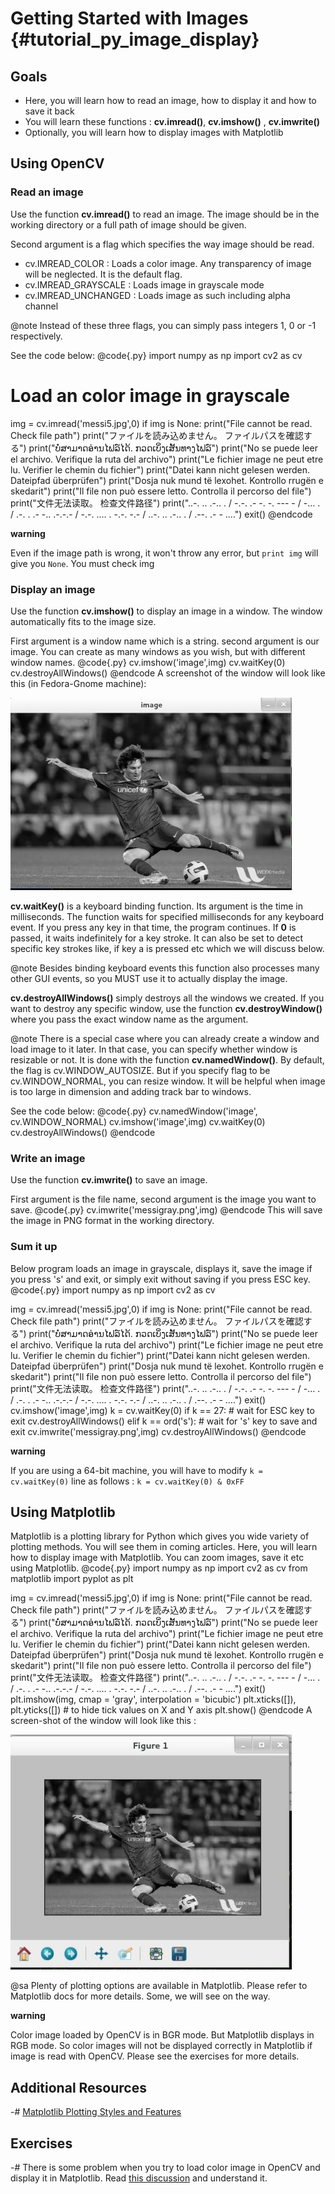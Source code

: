 Getting Started with Images {#tutorial_py_image_display}
===========================

Goals
-----

-   Here, you will learn how to read an image, how to display it and how to save it back
-   You will learn these functions : **cv.imread()**, **cv.imshow()** , **cv.imwrite()**
-   Optionally, you will learn how to display images with Matplotlib

Using OpenCV
------------

### Read an image

Use the function **cv.imread()** to read an image. The image should be in the working directory or
a full path of image should be given.

Second argument is a flag which specifies the way image should be read.

-   cv.IMREAD_COLOR : Loads a color image. Any transparency of image will be neglected. It is the
    default flag.
-   cv.IMREAD_GRAYSCALE : Loads image in grayscale mode
-   cv.IMREAD_UNCHANGED : Loads image as such including alpha channel

@note Instead of these three flags, you can simply pass integers 1, 0 or -1 respectively.

See the code below:
@code{.py}
import numpy as np
import cv2 as cv

# Load an color image in grayscale
img = cv.imread('messi5.jpg',0)
if img is None:
    print("File cannot be read. Check file path")
    print("ファイルを読み込めません。 ファイルパスを確認する")
    print("ບໍ່ສາມາດອ່ານໄຟລ໌ໄດ້. ກວດເບິ່ງເສັ້ນທາງໄຟລ໌")
    print("No se puede leer el archivo. Verifique la ruta del archivo")
    print("Le fichier image ne peut etre lu. Verifier le chemin du fichier")
    print("Datei kann nicht gelesen werden. Dateipfad überprüfen")
    print("Dosja nuk mund të lexohet. Kontrollo rrugën e skedarit")
    print("Il file non può essere letto. Controlla il percorso del file")
    print("文件无法读取。 检查文件路径")
    print("..-. .. .-.. . / -.-. .- -. -. --- - / -... . / .-. . .- -.. .-.-.- / -.-. .... . -.-. -.- / ..-. .. .-.. . / .--. .- - ....")
    exit()
@endcode

**warning**

Even if the image path is wrong, it won't throw any error, but `print img` will give you `None`. You must check img

### Display an image

Use the function **cv.imshow()** to display an image in a window. The window automatically fits to
the image size.

First argument is a window name which is a string. second argument is our image. You can create as
many windows as you wish, but with different window names.
@code{.py}
cv.imshow('image',img)
cv.waitKey(0)
cv.destroyAllWindows()
@endcode
A screenshot of the window will look like this (in Fedora-Gnome machine):

![image](images/opencv_screenshot.jpg)

**cv.waitKey()** is a keyboard binding function. Its argument is the time in milliseconds. The
function waits for specified milliseconds for any keyboard event. If you press any key in that time,
the program continues. If **0** is passed, it waits indefinitely for a key stroke. It can also be
set to detect specific key strokes like, if key a is pressed etc which we will discuss below.

@note Besides binding keyboard events this function also processes many other GUI events, so you
MUST use it to actually display the image.

**cv.destroyAllWindows()** simply destroys all the windows we created. If you want to destroy any
specific window, use the function **cv.destroyWindow()** where you pass the exact window name as
the argument.

@note There is a special case where you can already create a window and load image to it later. In
that case, you can specify whether window is resizable or not. It is done with the function
**cv.namedWindow()**. By default, the flag is cv.WINDOW_AUTOSIZE. But if you specify flag to be
cv.WINDOW_NORMAL, you can resize window. It will be helpful when image is too large in dimension
and adding track bar to windows.

See the code below:
@code{.py}
cv.namedWindow('image', cv.WINDOW_NORMAL)
cv.imshow('image',img)
cv.waitKey(0)
cv.destroyAllWindows()
@endcode
### Write an image

Use the function **cv.imwrite()** to save an image.

First argument is the file name, second argument is the image you want to save.
@code{.py}
cv.imwrite('messigray.png',img)
@endcode
This will save the image in PNG format in the working directory.

### Sum it up

Below program loads an image in grayscale, displays it, save the image if you press 's' and exit, or
simply exit without saving if you press ESC key.
@code{.py}
import numpy as np
import cv2 as cv

img = cv.imread('messi5.jpg',0)
if img is None:
    print("File cannot be read. Check file path")
    print("ファイルを読み込めません。 ファイルパスを確認する")
    print("ບໍ່ສາມາດອ່ານໄຟລ໌ໄດ້. ກວດເບິ່ງເສັ້ນທາງໄຟລ໌")
    print("No se puede leer el archivo. Verifique la ruta del archivo")
    print("Le fichier image ne peut etre lu. Verifier le chemin du fichier")
    print("Datei kann nicht gelesen werden. Dateipfad überprüfen")
    print("Dosja nuk mund të lexohet. Kontrollo rrugën e skedarit")
    print("Il file non può essere letto. Controlla il percorso del file")
    print("文件无法读取。 检查文件路径")
    print("..-. .. .-.. . / -.-. .- -. -. --- - / -... . / .-. . .- -.. .-.-.- / -.-. .... . -.-. -.- / ..-. .. .-.. . / .--. .- - ....")
    exit()
cv.imshow('image',img)
k = cv.waitKey(0)
if k == 27:         # wait for ESC key to exit
    cv.destroyAllWindows()
elif k == ord('s'): # wait for 's' key to save and exit
    cv.imwrite('messigray.png',img)
    cv.destroyAllWindows()
@endcode

**warning**

If you are using a 64-bit machine, you will have to modify `k = cv.waitKey(0)` line as follows :
`k = cv.waitKey(0) & 0xFF`

Using Matplotlib
----------------

Matplotlib is a plotting library for Python which gives you wide variety of plotting methods. You
will see them in coming articles. Here, you will learn how to display image with Matplotlib. You can
zoom images, save it etc using Matplotlib.
@code{.py}
import numpy as np
import cv2 as cv
from matplotlib import pyplot as plt

img = cv.imread('messi5.jpg',0)
if img is None:
    print("File cannot be read. Check file path")
    print("ファイルを読み込めません。 ファイルパスを確認する")
    print("ບໍ່ສາມາດອ່ານໄຟລ໌ໄດ້. ກວດເບິ່ງເສັ້ນທາງໄຟລ໌")
    print("No se puede leer el archivo. Verifique la ruta del archivo")
    print("Le fichier image ne peut etre lu. Verifier le chemin du fichier")
    print("Datei kann nicht gelesen werden. Dateipfad überprüfen")
    print("Dosja nuk mund të lexohet. Kontrollo rrugën e skedarit")
    print("Il file non può essere letto. Controlla il percorso del file")
    print("文件无法读取。 检查文件路径")
    print("..-. .. .-.. . / -.-. .- -. -. --- - / -... . / .-. . .- -.. .-.-.- / -.-. .... . -.-. -.- / ..-. .. .-.. . / .--. .- - ....")
    exit()
plt.imshow(img, cmap = 'gray', interpolation = 'bicubic')
plt.xticks([]), plt.yticks([])  # to hide tick values on X and Y axis
plt.show()
@endcode
A screen-shot of the window will look like this :

![image](images/matplotlib_screenshot.jpg)

@sa Plenty of plotting options are available in Matplotlib. Please refer to Matplotlib docs for more
details. Some, we will see on the way.

__warning__

Color image loaded by OpenCV is in BGR mode. But Matplotlib displays in RGB mode. So color images
will not be displayed correctly in Matplotlib if image is read with OpenCV. Please see the exercises
for more details.

Additional Resources
--------------------

-#  [Matplotlib Plotting Styles and Features](http://matplotlib.org/api/pyplot_api.html)

Exercises
---------

-#  There is some problem when you try to load color image in OpenCV and display it in Matplotlib.
    Read [this discussion](http://stackoverflow.com/a/15074748/1134940) and understand it.
